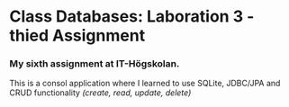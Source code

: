 # Class Databases: Laboration 3 - thied Assignment
### My sixth assignment at IT-Högskolan.

This is a consol application where I learned to use SQLite, JDBC/JPA and CRUD functionality *(create, read, update, delete)*
